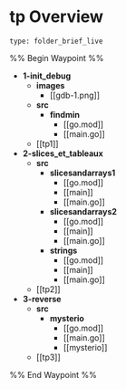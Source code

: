 # tp Overview
 
```ccard
type: folder_brief_live
```
 
%% Begin Waypoint %%
- **1-init_debug**
	- **images**
		- [[gdb-1.png]]
	- **src**
		- **findmin**
			- [[go.mod]]
			- [[main.go]]
	- [[tp1]]
- **2-slices_et_tableaux**
	- **src**
		- **slicesandarrays1**
			- [[go.mod]]
			- [[main]]
			- [[main.go]]
		- **slicesandarrays2**
			- [[go.mod]]
			- [[main]]
			- [[main.go]]
		- **strings**
			- [[go.mod]]
			- [[main]]
			- [[main.go]]
	- [[tp2]]
- **3-reverse**
	- **src**
		- **mysterio**
			- [[go.mod]]
			- [[main.go]]
			- [[mysterio]]
	- [[tp3]]

%% End Waypoint %%